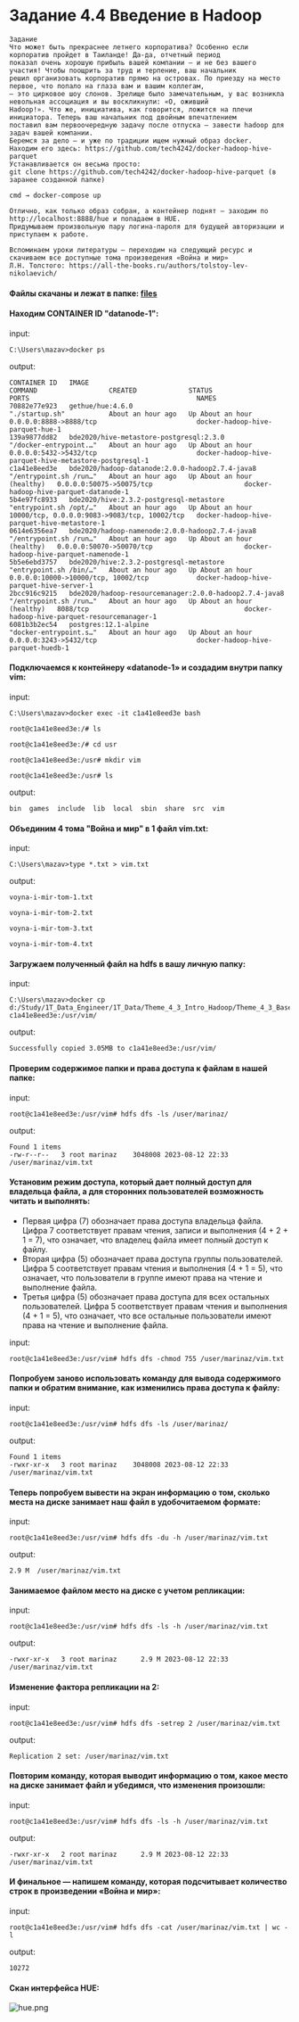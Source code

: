 # Задание 4.4 Введение в Hadoop
```
Задание
Что может быть прекраснее летнего корпоратива? Особенно если корпоратив пройдет в Таиланде! Да-да, отчетный период 
показал очень хорошую прибыль вашей компании — и не без вашего участия! Чтобы поощрить за труд и терпение, ваш начальник
решил организовать корпоратив прямо на островах. По приезду на место первое, что попало на глаза вам и вашим коллегам, 
— это цирковое шоу слонов. Зрелище было замечательным, у вас возникла невольная ассоциация и вы воскликнули: «О, оживший
Hadoop!». Что же, инициатива, как говорится, ложится на плечи инициатора. Теперь ваш начальник под двойным впечатлением 
поставил вам первоочередную задачу после отпуска — завести hadoop для задач вашей компании. 
Беремся за дело — и уже по традиции ищем нужный образ docker. 
Находим его здесь: https://github.com/tech4242/docker-hadoop-hive-parquet
Устанавливается он весьма просто:
git clone https://github.com/tech4242/docker-hadoop-hive-parquet (в заранее созданной папке)

cmd → docker-compose up

Отлично, как только образ собран, а контейнер поднят — заходим по http://localhost:8888/hue и попадаем в HUE. 
Придумываем произвольную пару логина-пароля для будущей авторизации и приступаем к работе. 

Вспоминаем уроки литературы — переходим на следующий ресурс и скачиваем все доступные тома произведения «Война и мир» 
Л.Н. Толстого: https://all-the-books.ru/authors/tolstoy-lev-nikolaevich/
```
#### Файлы скачаны и лежат в папке:  [files](./files/)


#### Находим CONTAINER ID "datanode-1":
input:

```C:\Users\mazav>docker ps```

output:
```
CONTAINER ID   IMAGE                                                    COMMAND                  CREATED             STATUS                       PORTS                                          NAMES
70882e77e923   gethue/hue:4.6.0                                         "./startup.sh"           About an hour ago   Up About an hour             0.0.0.0:8888->8888/tcp                         docker-hadoop-hive-parquet-hue-1
139a9877dd82   bde2020/hive-metastore-postgresql:2.3.0                  "/docker-entrypoint.…"   About an hour ago   Up About an hour             0.0.0.0:5432->5432/tcp                         docker-hadoop-hive-parquet-hive-metastore-postgresql-1
c1a41e8eed3e   bde2020/hadoop-datanode:2.0.0-hadoop2.7.4-java8          "/entrypoint.sh /run…"   About an hour ago   Up About an hour (healthy)   0.0.0.0:50075->50075/tcp                       docker-hadoop-hive-parquet-datanode-1
5b4e97fc8933   bde2020/hive:2.3.2-postgresql-metastore                  "entrypoint.sh /opt/…"   About an hour ago   Up About an hour             10000/tcp, 0.0.0.0:9083->9083/tcp, 10002/tcp   docker-hadoop-hive-parquet-hive-metastore-1
0614e6356ea7   bde2020/hadoop-namenode:2.0.0-hadoop2.7.4-java8          "/entrypoint.sh /run…"   About an hour ago   Up About an hour (healthy)   0.0.0.0:50070->50070/tcp                       docker-hadoop-hive-parquet-namenode-1
5b5e6ebd3757   bde2020/hive:2.3.2-postgresql-metastore                  "entrypoint.sh /bin/…"   About an hour ago   Up About an hour             0.0.0.0:10000->10000/tcp, 10002/tcp            docker-hadoop-hive-parquet-hive-server-1
2bcc916c9215   bde2020/hadoop-resourcemanager:2.0.0-hadoop2.7.4-java8   "/entrypoint.sh /run…"   About an hour ago   Up About an hour (healthy)   8088/tcp                                       docker-hadoop-hive-parquet-resourcemanager-1
6081b3b2ec54   postgres:12.1-alpine                                     "docker-entrypoint.s…"   About an hour ago   Up About an hour             0.0.0.0:3243->5432/tcp                         docker-hadoop-hive-parquet-huedb-1
```


#### Подключаемся к контейнеру «datanode-1» и создадим внутри папку vim:
input:

```
C:\Users\mazav>docker exec -it c1a41e8eed3e bash
```
```
root@c1a41e8eed3e:/# ls
```
```
root@c1a41e8eed3e:/# cd usr
```
```
root@c1a41e8eed3e:/usr# mkdir vim
```
```
root@c1a41e8eed3e:/usr# ls
```
output:
```
bin  games  include  lib  local  sbin  share  src  vim
```


#### Объединим 4 тома "Война и мир" в 1 файл vim.txt:
input:

```
C:\Users\mazav>type *.txt > vim.txt
```
output:
```
voyna-i-mir-tom-1.txt

voyna-i-mir-tom-2.txt

voyna-i-mir-tom-3.txt

voyna-i-mir-tom-4.txt
```


#### Загружаем полученный файл на hdfs в вашу личную папку:
input:

```
C:\Users\mazav>docker cp d:/Study/1T_Data_Engineer/1T_Data/Theme_4_3_Intro_Hadoop/Theme_4_3_Base/vim.txt c1a41e8eed3e:/usr/vim/
```
output:
```
Successfully copied 3.05MB to c1a41e8eed3e:/usr/vim/
```


#### Проверим содержимое папки и права доступа к файлам в нашей папке:

input:

```
root@c1a41e8eed3e:/usr/vim# hdfs dfs -ls /user/marinaz/
```
output:
```
Found 1 items
-rw-r--r--   3 root marinaz    3048008 2023-08-12 22:33 /user/marinaz/vim.txt
```


#### Установим режим доступа, который дает полный доступ для владельца файла, а для сторонних пользователей возможность читать и выполнять:
+ Первая цифра (7) обозначает права доступа владельца файла. Цифра 7 соответствует правам чтения, записи и выполнения 
    (4 + 2 + 1 = 7), что означает, что владелец файла имеет полный доступ к файлу.
+ Вторая цифра (5) обозначает права доступа группы пользователей. Цифра 5 соответствует правам чтения и выполнения 
    (4 + 1 = 5), что означает, что пользователи в группе имеют права на чтение и выполнение файла.
+ Третья цифра (5) обозначает права доступа для всех остальных пользователей. Цифра 5 соответствует правам чтения и 
    выполнения (4 + 1 = 5), что означает, что все остальные пользователи имеют права на чтение и выполнение файла.

input:

```
root@c1a41e8eed3e:/usr/vim# hdfs dfs -chmod 755 /user/marinaz/vim.txt
```


#### Попробуем заново использовать команду для вывода содержимого папки и обратим внимание, как изменились права доступа к файлу:
input:

```
root@c1a41e8eed3e:/usr/vim# hdfs dfs -ls /user/marinaz/
```
output:
```
Found 1 items
-rwxr-xr-x   3 root marinaz    3048008 2023-08-12 22:33 /user/marinaz/vim.txt
```


#### Теперь попробуем вывести на экран информацию о том, сколько места на диске занимает наш файл в удобочитаемом формате:
input:

```
root@c1a41e8eed3e:/usr/vim# hdfs dfs -du -h /user/marinaz/vim.txt
```
output:
```
2.9 M  /user/marinaz/vim.txt
```


#### Занимаемое файлом место на диске с учетом репликации:
input:

```
root@c1a41e8eed3e:/usr/vim# hdfs dfs -ls -h /user/marinaz/vim.txt
```
output:
```
-rwxr-xr-x   3 root marinaz      2.9 M 2023-08-12 22:33 /user/marinaz/vim.txt
```


#### Изменение фактора репликации на 2:
input:

```
root@c1a41e8eed3e:/usr/vim# hdfs dfs -setrep 2 /user/marinaz/vim.txt
```
output:
```
Replication 2 set: /user/marinaz/vim.txt
```


#### Повторим команду, которая выводит информацию о том, какое место на диске занимает файл и убедимся, что изменения произошли:
input:

```
root@c1a41e8eed3e:/usr/vim# hdfs dfs -ls -h /user/marinaz/vim.txt
```
output:
```
-rwxr-xr-x   2 root marinaz      2.9 M 2023-08-12 22:33 /user/marinaz/vim.txt
```


#### И финальное — напишем команду, которая подсчитывает количество строк в произведении «Война и мир»:
input:

```
root@c1a41e8eed3e:/usr/vim# hdfs dfs -cat /user/marinaz/vim.txt | wc -l
```
output:
```
10272
```


#### Скан интерфейса HUE:
![hue.png](hue.png)